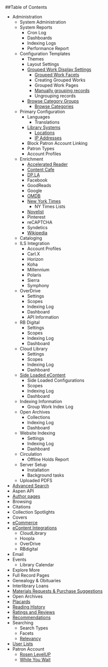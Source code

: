 ##Table of Contents
- Administration
  - System Administration
  - System Reports
    - Cron Log
    - Dashboards
    - Indexing Logs
    - Performance Report
  - Configuration Templates
    - Themes
    - Layout Settings
    - [Grouped Work Display Settings](/Admin/HelpManual?page=Grouped-Work-Display-Settings)
      - [Grouped Work Facets](/Admin/HelpManual?page=Grouped-Work-Facets)
      - Creating Grouped Works
      - Grouped Work Pages
      - [Manually grouping records](/Admin/HelpManual?page=Manually-grouping-records)
      - Ungrouping records
    - [Browse Category Groups](/Admin/HelpManual?page=Browse-Category-Groups)
      - [Browse Categories](/Admin/HelpManual?page=Browse-Categories)
  - Primary Configuration
    - Languages
      - Translations
    - [Library Systems](/Admin/HelpManual?page=Library-Systems)
      - [Locations](/Admin/HelpManual?page=Library-Systems-Locations)
      - [IP Addresses](/Admin/HelpManual?page=Location-IP-Addresses)
    - Block Patron Account Linking
    - Patron Types
    - Account Profiles
  - Enrichment
    - [Accelerated Reader](/Admin/HelpManual?page=Accelerated-Reader)
    - [Content Cafe](/Admin/HelpManual?page=Content-Cafe)
    - [DP.LA](/Admin/HelpManual?page=DPLA)
    - Facebook
    - GoodReads
    - Google
    - [OMDB](/Admin/HelpManual?page=OMDB)
    - [New York Times](/Admin/HelpManual?page=New-York-Times)
      - NY Times Lists
    - [Novelist](/Admin/HelpManual?page=Novelist)
    - Pinterest
    - reCAPTCHA
    - Syndetics
    - [Wikipedia](/Admin/HelpManual?page=Wikipedia)
  - Cataloging 
  - ILS Integration
    - Account Profiles
    - Carl.X
    - Horizon
    - Koha
    - Millennium
    - Polaris
    - Sierra
    - Symphony
  - OverDrive
    - Settings
     - Scopes
    - Indexing Log
    - Dashboard
    - API Information
  - RB Digital
    - Settings 
     - Scopes 
    - Indexing Log 
    - Dashboard
  - Cloud Library
    - Settings 
     - Scopes 
    - Indexing Log 
    - Dashboard
  - [Side Loaded eContent](/Admin/HelpManual?page=Side-Loaded-eContent)
    - Side Loaded Configurations
     - Scopes
    - Indexing Log
    - Dashboard
  - Indexing Information
    - Group Work Index Log
  - Open Archives
    - Collections
    - Indexing Log
    - Dashboard
  - Website Indexing
    - Settings
    - Indexing Log
    - Dashboard
  - Circulation
    - Offline Holds Report
  - Server Setup
    - Installation
    - Background tasks
  - Uploaded PDFS
- [Advanced Search](/Admin/HelpManual?page=Advanced%20Search)
- Aspen API
- [Author pages](/Admin/HelpManual?page=Author-Pages)
- Browsing
- Citations
- Collection Spotlights
- Covers
- [eCommerce](/Admin/HelpManual?page=eCommerce)
- [eContent Integrations](/Admin/HelpManual?page=eContent-Integrations)
  - CloudLibrary
  - Hoopla
  - OverDrive
  - RBdigital
- Email
- Events
  - Library Calendar
- Explore More
- Full Record Pages
- Genealogy & Obituaries
- Interlibrary Loans
- [Materials Requests & Purchase Suggestions](/Admin/HelpManual?page=Materials-Requests-Purchase-Suggestions)
- Open Archives
- [Placards](/Admin/HelpManual?page=Placards)
- [Reading History](/Admin/HelpManual?page=Reading-History)
- [Ratings and Reviews](/Admin/HelpManual?page=Ratings-And-Reviews)
- [Recommendations](/Admin/HelpManual?page=Recommendations)
- Searching
  - Search Types
  - Facets
  - [Relevancy](/Admin/HelpManual?page=Search-Relevancy)
- [User Lists](/Admin/HelpManual?page=User-Lists)
- Patron Account
  - [Rosen LevelUP](/Admin/HelpManual?page=Rosen-LevelUP)
  - [While You Wait](/Admin/HelpManual?page=While-You-Wait)
